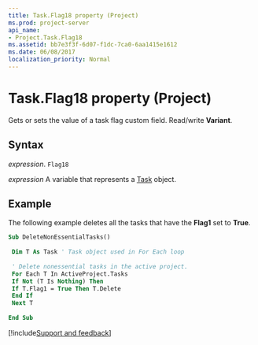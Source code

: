 ```yaml
---
title: Task.Flag18 property (Project)
ms.prod: project-server
api_name:
- Project.Task.Flag18
ms.assetid: bb7e3f3f-6d07-f1dc-7ca0-6aa1415e1612
ms.date: 06/08/2017
localization_priority: Normal
---
```



# Task.Flag18 property (Project)

Gets or sets the value of a task flag custom field. Read/write  **Variant**.


## Syntax

_expression_. `Flag18`

_expression_ A variable that represents a [Task](./Project.Task.md) object.


## Example

The following example deletes all the tasks that have the  **Flag1** set to **True**.


```vb
Sub DeleteNonEssentialTasks() 
 
 Dim T As Task ' Task object used in For Each loop 
 
 ' Delete nonessential tasks in the active project. 
 For Each T In ActiveProject.Tasks 
 If Not (T Is Nothing) Then 
 If T.Flag1 = True Then T.Delete 
 End If 
 Next T 
 
End Sub
```

[!include[Support and feedback](~/includes/feedback-boilerplate.md)]